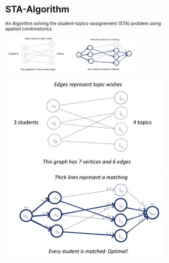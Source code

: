 # STA-Algorithm
An Algorithm solving the student-topics-assignement (STA) problem using applied combinatorics.

<img src="https://github.com/FrederikHeck/STA-Algorithm/blob/main/present/example_matching1.PNG" alt="An example graph" width="40%"/>

<img src="https://github.com/FrederikHeck/STA-Algorithm/blob/main/present/example_matching2.PNG" alt="An example matching" width="40%"/>

![An example graph](https://github.com/FrederikHeck/STA-Algorithm/blob/main/present/example_matching1.PNG)
![An example matching](https://github.com/FrederikHeck/STA-Algorithm/blob/main/present/example_matching2.PNG)

